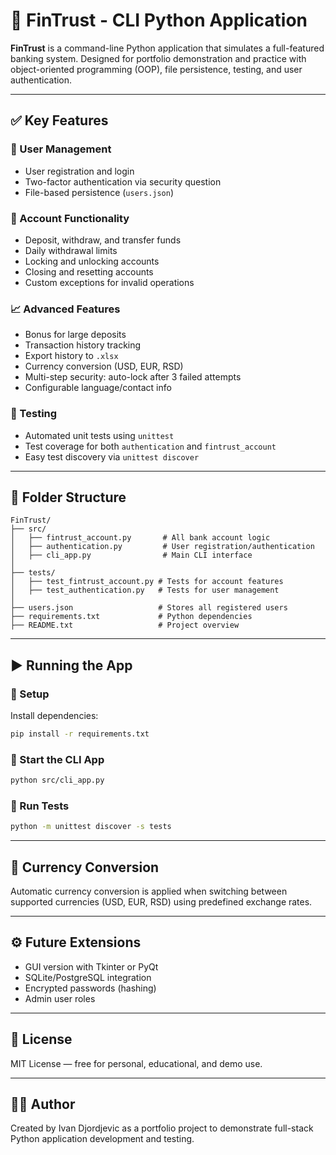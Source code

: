 # 💼 FinTrust - CLI Python Application

**FinTrust** is a command-line Python application that simulates a full-featured banking system. Designed for portfolio demonstration and practice with object-oriented programming (OOP), file persistence, testing, and user authentication.

---

## ✅ Key Features

### 🔐 User Management
- User registration and login
- Two-factor authentication via security question
- File-based persistence (`users.json`)

### 💸 Account Functionality
- Deposit, withdraw, and transfer funds
- Daily withdrawal limits
- Locking and unlocking accounts
- Closing and resetting accounts
- Custom exceptions for invalid operations

### 📈 Advanced Features
- Bonus for large deposits
- Transaction history tracking
- Export history to `.xlsx`
- Currency conversion (USD, EUR, RSD)
- Multi-step security: auto-lock after 3 failed attempts
- Configurable language/contact info

### 🧪 Testing
- Automated unit tests using `unittest`
- Test coverage for both `authentication` and `fintrust_account`
- Easy test discovery via `unittest discover`

---

## 📂 Folder Structure

```
FinTrust/
├── src/
│   ├── fintrust_account.py       # All bank account logic
│   ├── authentication.py         # User registration/authentication
│   ├── cli_app.py                # Main CLI interface
│
├── tests/
│   ├── test_fintrust_account.py # Tests for account features
│   ├── test_authentication.py   # Tests for user management
│
├── users.json                   # Stores all registered users
├── requirements.txt             # Python dependencies
├── README.txt                   # Project overview
```

---

## ▶️ Running the App

### 🔧 Setup
Install dependencies:
```bash
pip install -r requirements.txt
```

### 🏁 Start the CLI App
```bash
python src/cli_app.py
```

### 🧪 Run Tests
```bash
python -m unittest discover -s tests
```

---

## 🔄 Currency Conversion
Automatic currency conversion is applied when switching between supported currencies (USD, EUR, RSD) using predefined exchange rates.

---

## ⚙️ Future Extensions
- GUI version with Tkinter or PyQt
- SQLite/PostgreSQL integration
- Encrypted passwords (hashing)
- Admin user roles

---

## 📜 License
MIT License — free for personal, educational, and demo use.

---

## 👨‍💻 Author
Created by Ivan Djordjevic as a portfolio project to demonstrate full-stack Python application development and testing.
